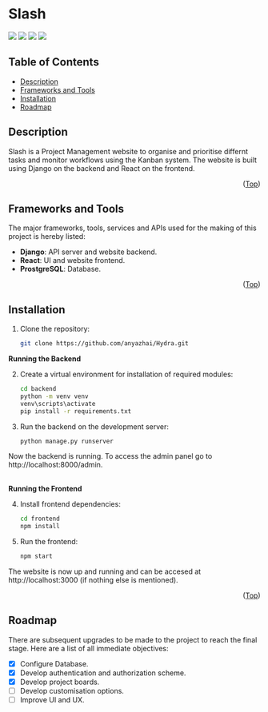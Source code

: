 # Slash

<div id="top"></div>
<span>
<img src="https://img.shields.io/badge/Django-092E20?style=for-the-badge&logo=django&logoColor=green" />
<img src="https://img.shields.io/badge/django%20rest-ff1709?style=for-the-badge&logo=django&logoColor=white" />
<img src="https://img.shields.io/badge/React-20232A?style=for-the-badge&logo=react&logoColor=61DAFB" />
<img src="https://img.shields.io/badge/PostgreSQL-316192?style=for-the-badge&logo=postgresql&logoColor=white" />
</span>


## Table of Contents

- [Description](#description)
- [Frameworks and Tools](#frameworks-and-tools)
- [Installation](#installation)
- [Roadmap](#roadmap)

## Description
Slash is a Project Management website to organise and prioritise differnt tasks and monitor workflows using the Kanban system.
The website is built using Django on the backend and React on the frontend.

<p align="right">(<a href="#top">Top</a>)</p>


## Frameworks and Tools

The major frameworks, tools, services and APIs used for the making of this project is hereby listed:
- **Django**: API server and website backend.
- **React**: UI and website frontend.
- **ProstgreSQL**: Database.

<p align="right">(<a href="#top">Top</a>)</p>


## Installation

1. Clone the repository:
    ```sh
    git clone https://github.com/anyazhai/Hydra.git
    ```

**Running the Backend**
<div></div>

2. Create a virtual environment for installation of required modules:
    ```sh
    cd backend
    python -m venv venv
    venv\scripts\activate
    pip install -r requirements.txt
    ```

3. Run the backend on the development server:
    ```sh
    python manage.py runserver
    ```

Now the backend is running. To access the admin panel go to http://localhost:8000/admin.
<br><br/>

**Running the Frontend**
<div></div>

4. Install frontend dependencies:
    ```sh
    cd frontend
    npm install
    ```

5. Run the frontend:
    ```sh
    npm start
    ```

The website is now up and running and can be accesed at http://localhost:3000 (if nothing else is mentioned).

<p align="right">(<a href="#top">Top</a>)</p>


## Roadmap

There are subsequent upgrades to be made to the project to reach the final stage. Here are a list of all immediate objectives:

- [x] Configure Database.
- [x] Develop authentication and authorization scheme.
- [x] Develop project boards.
- [ ] Develop customisation options.
- [ ] Improve UI and UX.
